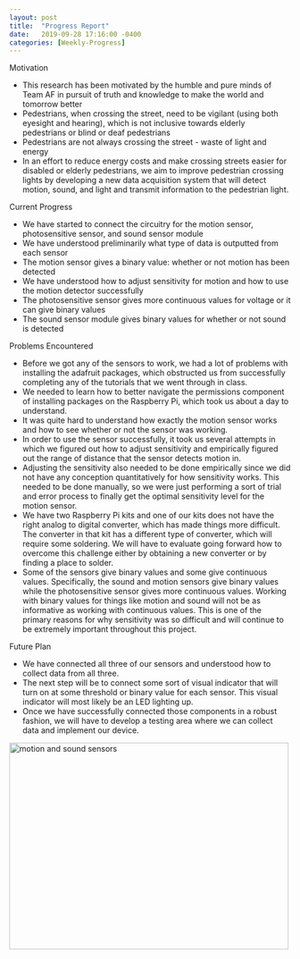 ```yaml
---
layout: post
title:  "Progress Report"
date:   2019-09-28 17:16:00 -0400
categories: [Weekly-Progress]
---
```


Motivation
- This research has been motivated by the humble and pure minds of Team AF in pursuit of truth and knowledge to make the world and tomorrow better
- Pedestrians, when crossing the street, need to be vigilant (using both eyesight and hearing), which is not inclusive towards elderly pedestrians or blind or deaf pedestrians
- Pedestrians are not always crossing the street - waste of light and energy
- In an effort to reduce energy costs and make crossing streets easier for disabled or elderly pedestrians, we aim to improve pedestrian crossing lights by developing a new data acquisition system that will detect motion, sound, and light and transmit information to the pedestrian light.

Current Progress
- We have started to connect the circuitry for the motion sensor, photosensitive sensor, and sound sensor module
- We have understood preliminarily what type of data is outputted from each sensor
- The motion sensor gives a binary value: whether or not motion has been detected
- We have understood how to adjust sensitivity for motion and how to use the motion detector successfully
- The photosensitive sensor gives more continuous values for voltage or it can give binary values
- The sound sensor module gives binary values for whether or not sound is detected
 
Problems Encountered
- Before we got any of the sensors to work, we had a lot of problems with installing the adafruit packages, which obstructed us from successfully completing any of the tutorials that we went through in class.
- We needed to learn how to better navigate the permissions component of installing packages on the Raspberry Pi, which took us about a day to understand.
- It was quite hard to understand how exactly the motion sensor works and how to see whether or not the sensor was working.
- In order to use the sensor successfully, it took us several attempts in which we figured out how to adjust sensitivity and empirically figured out the range of distance that the sensor detects motion in. 
- Adjusting the sensitivity also needed to be done empirically since we did not have any conception quantitatively for how sensitivity works. This needed to be done manually, so we were just performing a sort of trial and error process to finally get the optimal sensitivity level for the motion sensor. 
- We have two Raspberry Pi kits and one of our kits does not have the right analog to digital converter, which has made things more difficult. The converter in that kit has a different type of converter, which will require some soldering. We will have to evaluate going forward how to overcome this challenge either by obtaining a new converter or by finding a place to solder. 
- Some of the sensors give binary values and some give continuous values. Specifically, the sound and motion sensors give binary values while the photosensitive sensor gives more continuous values. Working with binary values for things like motion and sound will not be as informative as working with continuous values. This is one of the primary reasons for why sensitivity was so difficult and will continue to be extremely important throughout this project. 
 
Future Plan
- We have connected all three of our sensors and understood how to collect data from all three. 
- The next step will be to connect some sort of visual indicator that will turn on at some threshold or binary value for each sensor. This visual indicator will most likely be an LED lighting up. 
- Once we have successfully connected those components in a robust fashion, we will have to develop a testing area where we can collect data and implement our device.

<img src="/12740teamAF/assets/motion_sound.jpeg" alt="motion and sound sensors" width="500" height="370">
